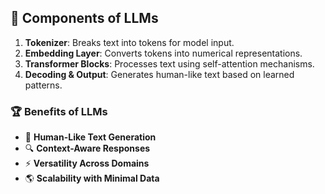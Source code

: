 ## 🔩 Components of LLMs
1. **Tokenizer**: Breaks text into tokens for model input.
2. **Embedding Layer**: Converts tokens into numerical representations.
3. **Transformer Blocks**: Processes text using self-attention mechanisms.
4. **Decoding & Output**: Generates human-like text based on learned patterns.

### 🏆 Benefits of LLMs
- 🚀 **Human-Like Text Generation**
- 🔍 **Context-Aware Responses**
- ⚡ **Versatility Across Domains**
- 🌎 **Scalability with Minimal Data**
